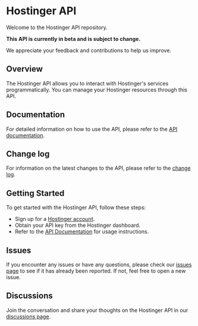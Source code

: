 # Hostinger API
Welcome to the Hostinger API repository. 

**This API is currently in beta and is subject to change.** 

We appreciate your feedback and contributions to help us improve.

## Overview
The Hostinger API allows you to interact with Hostinger's services programmatically. 
You can manage your Hostinger resources through this API.

## Documentation
For detailed information on how to use the API, please refer to the [API documentation](https://developers.hostinger.com).

## Change log
For information on the latest changes to the API, please refer to the [change log](https://github.com/hostinger/api/blob/main/CHANGELOG.md).

## Getting Started
To get started with the Hostinger API, follow these steps:

- Sign up for a [Hostinger account](https://hpanel.hostinger.com/).
- Obtain your API key from the Hostinger dashboard.
- Refer to the [API Documentation](https://developers.hostinger.com) for usage instructions.

## Issues
If you encounter any issues or have any questions, please check our [issues page](https://github.com/hostinger/api/issues) to see if it has already been reported. If not, feel free to open a new issue.

## Discussions
Join the conversation and share your thoughts on the Hostinger API in our [discussions page](https://github.com/hostinger/api/discussions).
